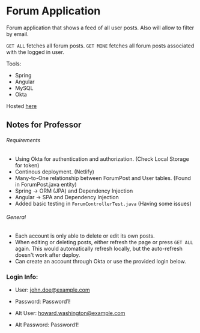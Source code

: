 # Forum Application

Forum application that shows a feed of all user posts. Also will allow to filter by email.

`GET ALL` fetches all forum posts.
`GET MINE` fetches all forum posts associated with the logged in user.

Tools:
- Spring
- Angular
- MySQL
- Okta

Hosted [here](https://forum-app-586.netlify.com/)


## Notes for Professor
###### Requirements
- Using Okta for authentication and authorization. (Check Local Storage for token)
- Continous deployment. (Netlify)
- Many-to-One relationship between ForumPost and User tables. (Found in ForumPost.java entity)
- Spring -> ORM (JPA) and Dependency Injection
- Angular -> SPA and Dependency Injection
- Added basic testing in `ForumControllerTest.java` (Having some issues)


###### General
- Each account is only able to delete or edit its own posts.
- When editing or deleting posts, either refresh the page or press `GET ALL` again. This would automatically refresh locally, but the auto-refresh doesn't work after deploy.
- Can create an account through Okta or use the provided login below.


### Login Info:

- User: john.doe@example.com
- Password: Password1!

- Alt User: howard.washington@example.com
- Alt Password: Password1!
